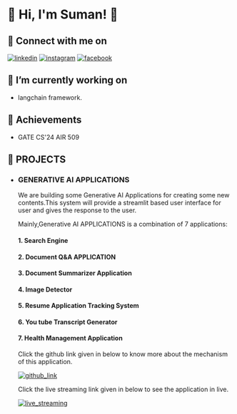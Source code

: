  # 🔗 Hi, I'm Suman! 👋
 
 ## 🔗 Connect with me on
[![linkedin](https://img.shields.io/badge/linkedin-0A66C2?style=for-the-badge&logo=linkedin&logoColor=white)](https://www.linkedin.com/in/sumanroy2004/) [![instagram](https://img.shields.io/badge/instagram-1DA1F?style=for-the-badge&logo=instagram&logoColor=white)](https://www.instagram.com/su_man.roy2004/?hl=en)  [![facebook](https://img.shields.io/badge/facebook-1DA1A2?style=for-the-badge&logo=facebook&logoColor=white)](https://www.facebook.com/profile.php?id=100069838520957) 
 
 ## 🔗 I’m currently working on
 -  langchain framework.
   
 ## 🔗 Achievements
 -  GATE CS'24 AIR 509

 ## 🔗 PROJECTS
   - ### GENERATIVE AI APPLICATIONS
     We are building some Generative AI Applications for creating some new contents.This system will provide a streamlit based user interface for user and gives the response to the user.

     Mainly,Generative AI APPLICATIONS is a combination of  7 applications:

     #### 1.	Search Engine
     #### 2.	Document Q&A APPLICATION
     #### 3.	Document Summarizer Application
     #### 4.	Image Detector
     #### 5.	Resume Application Tracking System
     #### 6.	You tube Transcript Generator
     #### 7.	Health Management Application
     Click the github link given in below to know more about the mechanism of this application.
     
     [![github_link](https://img.shields.io/badge/github_link-0A66C2?style=for-the-badge&logo=github&logoColor=white)](https://github.com/SumanRoy004/gen-ai.git)

     Click the live streaming link given in below to see the application in live.
     
     [![live_streaming](https://img.shields.io/badge/live_streaming-1DA1F2?style=for-the-badge&logo=live_streaming&logoColor=white)](https://generative-ai-applications-my-app.streamlit.app/)
      
            

<!---
SumanRoy004/SumanRoy004 is a ✨ special ✨ repository because its `README.md` (this file) appears on your GitHub profile.
You can click the Preview link to take a look at your changes.
--->

